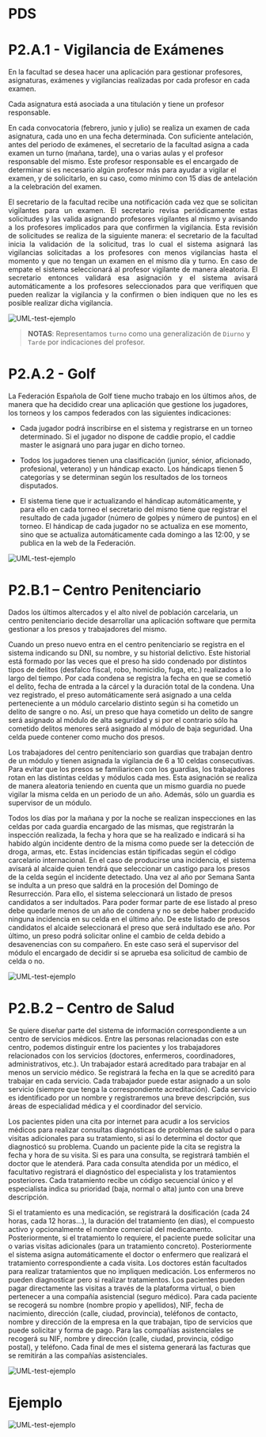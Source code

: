 # PDS

# P2.A.1 - Vigilancia de Exámenes

En la facultad se desea hacer una aplicación para gestionar profesores, asignaturas, exámenes y vigilancias realizadas por cada profesor en cada examen.

Cada asignatura está asociada a una titulación y tiene un profesor responsable.

En cada convocatoria (febrero, junio y julio) se realiza un examen de cada asignatura, cada uno en una fecha determinada. Con suficiente antelación, antes del periodo de exámenes, el secretario de la facultad asigna a cada examen un turno (mañana, tarde), una o varias aulas y el profesor responsable del mismo. Este profesor responsable es el encargado de determinar si es necesario algún profesor más para ayudar a vigilar el examen, y de solicitarlo, en su caso, como mínimo con 15 días de antelación a la celebración del examen.

<p style="text-align: justify;">
El secretario de la facultad recibe una notificación cada vez que se solicitan vigilantes para un examen. El secretario revisa periódicamente estas solicitudes y las valida asignando profesores vigilantes al mismo y avisando a los profesores implicados para que confirmen la vigilancia. Esta revisión de solicitudes se realiza de la siguiente manera: el secretario de la facultad inicia la validación de la solicitud, tras lo cual el sistema asignará las vigilancias solicitadas a los profesores con menos vigilancias hasta el momento y que no tengan un examen en el mismo día y turno. En caso de empate el sistema seleccionará al profesor vigilante de manera aleatoria. El secretario entonces validará esa asignación y el sistema avisará automáticamente a los profesores seleccionados para que verifiquen que pueden realizar la vigilancia y la confirmen o bien indiquen que no les es posible realizar dicha vigilancia.
</p>

![UML-test-ejemplo](http://www.plantuml.com/plantuml/proxy?cache=no&src=https://raw.githubusercontent.com/jjrp1/PDS/main/p2-a1.puml)

> **NOTAS**: Representamos `turno` como una generalización de `Diurno` y `Tarde` por indicaciones del profesor.

# P2.A.2 - Golf

La Federación Española de Golf tiene mucho trabajo en los últimos años, de manera que ha decidido crear una aplicación que gestione los jugadores, los torneos y los campos federados con las siguientes indicaciones:

- Cada jugador podrá inscribirse en el sistema y registrarse en un torneo determinado. Si el jugador no dispone de caddie propio, el caddie master le asignará uno para jugar en dicho torneo.

- Todos los jugadores tienen una clasificación (junior, sénior, aficionado, profesional, veterano) y un hándicap exacto. Los hándicaps tienen 5 categorías y se determinan según los resultados de los torneos disputados.

- El sistema tiene que ir actualizando el hándicap automáticamente, y para ello en cada torneo el secretario del mismo tiene que registrar el resultado de cada jugador (número de golpes y número de puntos) en el torneo. El hándicap de cada jugador no se actualiza en ese momento, sino que se actualiza automáticamente cada domingo a las 12:00, y se publica en la web de la Federación.


![UML-test-ejemplo](http://www.plantuml.com/plantuml/proxy?cache=no&src=https://raw.githubusercontent.com/jjrp1/PDS/main/p2-a2.puml)


# P2.B.1 – Centro Penitenciario

Dados los últimos altercados y el alto nivel de población carcelaria, un centro penitenciario
decide desarrollar una aplicación software que permita gestionar a los presos y trabajadores
del mismo.

Cuando un preso nuevo entra en el centro penitenciario se registra en el sistema indicando su
DNI, su nombre, y su historial delictivo. Este historial está formado por las veces que el preso
ha sido condenado por distintos tipos de delitos (desfalco fiscal, robo, homicidio, fuga, etc.)
realizados a lo largo del tiempo. Por cada condena se registra la fecha en que se cometió el
delito, fecha de entrada a la cárcel y la duración total de la condena. Una vez registrado, el
preso automáticamente será asignado a una celda perteneciente a un módulo carcelario
distinto según si ha cometido un delito de sangre o no. Así, un preso que haya cometido un
delito de sangre será asignado al módulo de alta seguridad y si por el contrario sólo ha
cometido delitos menores será asignado al módulo de baja seguridad. Una celda puede
contener como mucho dos presos.

Los trabajadores del centro penitenciario son guardias que trabajan dentro de un módulo y
tienen asignada la vigilancia de 6 a 10 celdas consecutivas. Para evitar que los presos se
familiaricen con los guardias, los trabajadores rotan en las distintas celdas y módulos cada
mes. Esta asignación se realiza de manera aleatoria teniendo en cuenta que un mismo guardia
no puede vigilar la misma celda en un periodo de un año. Además, sólo un guardia es
supervisor de un módulo.

Todos los días por la mañana y por la noche se realizan inspecciones en las celdas por cada
guardia encargado de las mismas, que registrarán la inspección realizada, la fecha y hora que
se ha realizado e indicará si ha habido algún incidente dentro de la misma como puede ser la
detección de droga, armas, etc. Estas incidencias están tipificadas según el código carcelario
internacional. En el caso de producirse una incidencia, el sistema avisará al alcaide quien
tendrá que seleccionar un castigo para los presos de la celda según el incidente detectado.
Una vez al año por Semana Santa se indulta a un preso que saldrá en la procesión del Domingo
de Resurrección. Para ello, el sistema seleccionará un listado de presos candidatos a ser
indultados. Para poder formar parte de ese listado al preso debe quedarle menos de un año de
condena y no se debe haber producido ninguna incidencia en su celda en el último año. De
este listado de presos candidatos el alcaide seleccionará el preso que será indultado ese año.
Por último, un preso podrá solicitar online el cambio de celda debido a desavenencias con su
compañero. En este caso será el supervisor del módulo el encargado de decidir si se aprueba
esa solicitud de cambio de celda o no.

![UML-test-ejemplo](http://www.plantuml.com/plantuml/proxy?cache=no&src=https://raw.githubusercontent.com/jjrp1/PDS/main/p2-b1.puml)


# P2.B.2 – Centro de Salud

Se quiere diseñar parte del sistema de información correspondiente a un centro de servicios médicos. Entre las personas relacionadas con este centro, podemos distinguir entre los pacientes y los trabajadores relacionados con los servicios (doctores, enfermeros, coordinadores, administrativos, etc.). Un trabajador estará acreditado para trabajar en al menos un servicio médico. Se registrará la fecha en la que se acreditó para trabajar en cada servicio. Cada trabajador puede estar asignado a un solo servicio (siempre que tenga la correspondiente acreditación). Cada servicio es identificado por un nombre y registraremos una breve descripción, sus áreas de especialidad médica y el coordinador del servicio.

Los pacientes piden una cita por internet para acudir a los servicios médicos para realizar consultas diagnósticas de problemas de salud o para visitas adicionales para su tratamiento, si así lo determina el doctor que diagnosticó su problema. Cuando un paciente pide la cita se registra la fecha y hora de su visita. Si es para una consulta, se registrará también el doctor que le atenderá. Para cada consulta atendida por un médico, el facultativo registrará el diagnóstico del especialista y los tratamientos posteriores. Cada tratamiento recibe un código secuencial único y el especialista indica su prioridad (baja, normal o alta) junto con una breve descripción.

Si el tratamiento es una medicación, se registrará la dosificación (cada 24 horas, cada 12 horas…), la duración del tratamiento (en días), el compuesto activo y opcionalmente el nombre comercial del medicamento. Posteriormente, si el tratamiento lo requiere, el paciente puede solicitar una o varias visitas adicionales (para un tratamiento concreto). Posteriormente el sistema asigna automáticamente el doctor o enfermero que realizará el tratamiento correspondiente a cada visita. Los doctores están facultados para realizar tratamientos que no impliquen medicación. Los enfermeros no pueden diagnosticar pero si realizar tratamientos. Los pacientes pueden pagar directamente las visitas a través de la plataforma virtual, o bien pertenecer a una compañía asistencial (seguro médico). Para cada paciente se recogerá su nombre (nombre propio y apellidos), NIF, fecha de nacimiento, dirección (calle, ciudad, provincia), teléfonos de contacto, nombre y dirección de la empresa en la que trabajan, tipo de servicios que puede solicitar y forma de pago. Para las compañías asistenciales se recogerá su NIF, nombre y dirección (calle, ciudad, provincia, código postal), y teléfono. Cada final de mes el sistema generará las facturas que se remitirán a las compañías asistenciales. 

![UML-test-ejemplo](http://www.plantuml.com/plantuml/proxy?cache=no&src=https://raw.githubusercontent.com/jjrp1/PDS/main/p2-b2.puml)


# Ejemplo
![UML-test-ejemplo](http://www.plantuml.com/plantuml/proxy?cache=no&src=https://raw.githubusercontent.com/jjrp1/PDS/main/sample.puml)
